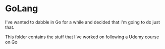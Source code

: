 # GoLang

I've wanted to dabble in Go for a while and decided that I'm going to do just that.

This folder contains the stuff that I've worked on following a Udemy course on Go